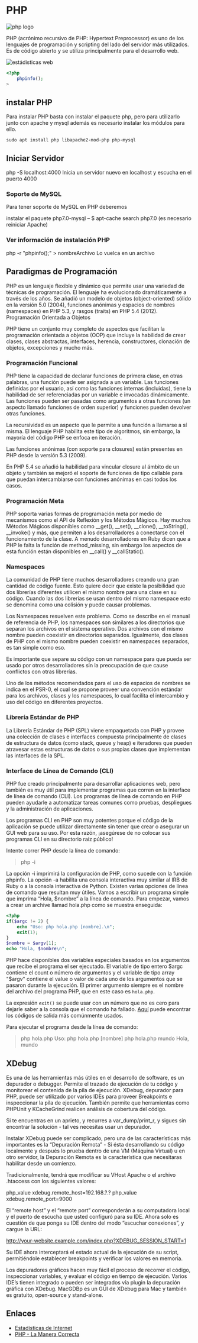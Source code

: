 # PHP

![php logo](./img/php-logo-official-1100px.png)

PHP (acrónimo recursivo de PHP: Hypertext Preprocessor) es uno de los lenguajes de programación y scripting del lado del servidor más utilizados. Es de código abierto y se utiliza principalmente para el desarrollo web.

![estádisticas web](./img/PHP-Tops-Server-Side-Languages-W3Techs.png)

```php
<?php
    phpinfo();
>
```

## instalar PHP

Para instalar PHP basta con instalar el paquete php, pero para utilizarlo junto con apache y mysql además es necesario instalar los módulos para ello.

`sudo apt install php libapache2-mod-php php-mysql`

## Iniciar Servidor

php -S localhost:4000
Inicia un servidor nuevo en localhost y escucha en el puerto 4000

### Soporte de MySQL

Para tener soporte de MySQL en PHP deberemos

instalar el paquete php7.0-mysql
– $ apt-cache search php7.0
(es necesario reiniciar Apache)

### Ver información de instalación PHP

php -r "phpinfo();" > nombreArchivo
Lo vuelca en un archivo

## Paradigmas de Programación

PHP es un lenguaje flexible y dinámico que permite usar una variedad de técnicas de programación. El lenguaje ha evolucionado dramáticamente a través de los años. Se añadió un modelo de objetos (object-oriented) sólido en la versión 5.0 (2004), funciones anónimas y espacios de nombres (namespaces) en PHP 5.3, y rasgos (traits) en PHP 5.4 (2012).
Programación Orientada a Objetos

PHP tiene un conjunto muy completo de aspectos que facilitan la programación orientada a objetos (OOP) que incluye la habilidad de crear clases, clases abstractas, interfaces, herencia, constructores, clonación de objetos, excepciones y mucho más.

### Programación Funcional

PHP tiene la capacidad de declarar funciones de primera clase, en otras palabras, una función puede ser asignada a un variable. Las funciones definidas por el usuario, así como las funciones internas (incluidas), tiene la habilidad de ser referenciadas por un variable e invocadas dinámicamente. Las funciones pueden ser pasadas como argumentos a otras funciones (un aspecto llamado funciones de orden superior) y funciones pueden devolver otras funciones.

La recursividad es un aspecto que le permite a una función a llamarse a sí misma. El lenguaje PHP habilita este tipo de algoritmos, sin embargo, la mayoría del código PHP se enfoca en iteración.

Las funciones anónimas (con soporte para closures) están presentes en PHP desde la versión 5.3 (2009).

En PHP 5.4 se añadió la habilidad para vincular closure al ámbito de un objeto y también se mejoró el soporte de funciones de tipo callable para que puedan intercambiarse con funciones anónimas en casi todos los casos.

### Programación Meta

PHP soporta varias formas de programación meta por medio de mecanismos como el API de Reflexión y los Métodos Mágicos. Hay muchos Métodos Mágicos disponibles como __get(), __set(), __clone(), __toString(), __invoke() y más, que permiten a los desarrolladores a conectarse con el funcionamiento de la clase. A menudo desarrolladores en Ruby dicen que a PHP le falta la función de method_missing, sin embargo los aspectos de esta función están disponibles en __call() y __callStatic().

### Namespaces

La comunidad de PHP tiene muchos desarrolladores creando una gran cantidad de código fuente. Esto quiere decir que existe la posibilidad que dos librerías diferentes utilicen el mismo nombre para una clase en su código. Cuando las dos librerías se usan dentro del mismo namespace esto se denomina como una colisión y puede causar problemas.

Los Namespaces resuelven este problema. Como se describe en el manual de referencia de PHP, los namespaces son similares a los directorios que separan los archivos en el sistema operativo. Dos archivos con el mismo nombre pueden coexistir en directorios separados. Igualmente, dos clases de PHP con el mismo nombre pueden coexistir en namespaces separados, es tan simple como eso.

Es importante que separe su código con un namespace para que pueda ser usado por otros desarrolladores sin la preocupación de que cause conflictos con otras librerías.

Uno de los métodos recomendados para el uso de espacios de nombres se indica en el PSR-0, el cual se propone proveer una convención estándar para los archivos, clases y los namespaces, lo cual facilita el intercambio y uso del código en diferentes proyectos.

### Librería Estándar de PHP

La Librería Estándar de PHP (SPL) viene empaquetada con PHP y provee una colección de clases e interfaces compuesta principalmente de clases de estructura de datos (como stack, queue y heap) e iteradores que pueden atravesar estas estructuras de datos o sus propias clases que implementan las interfaces de la SPL.

### Interface de Línea de Comando (CLI)

PHP fue creado principalmente para desarrollar aplicaciones web, pero también es muy útil para implementar programas que corren en la interface de línea de comando (CLI). Los programas de línea de comando en PHP pueden ayudarle a automatizar tareas comunes como pruebas, despliegues y la administración de aplicaciones.

Los programas CLI en PHP son muy potentes porque el código de la aplicación se puede utilizar directamente sin tener que crear o asegurar un GUI web para su uso. Por esta razón, ¡asegúrese de no colocar sus programas CLI en su directorio raíz público!

Intente correr PHP desde la línea de comando:

> php -i

La opción -i imprimirá la configuración de PHP, como sucede con la función phpinfo. La opción -a habilita una consola interactiva muy similar al IRB de Ruby o a la consola interactiva de Python. Existen varias opciones de línea de comando que resultan muy útiles. Vamos a escribir un programa simple que imprima “Hola, $nombre” a la línea de comando. Para empezar, vamos a crear un archive llamad hola.php como se muestra enseguida:

```php
<?php
if($argc != 2) {
    echo "Uso: php hola.php [nombre].\n";
    exit(1);
}
$nombre = $argv[1];
echo "Hola, $nombre\n";
```

PHP hace disponibles dos variables especiales basados en los argumentos que recibe el programa el ser ejecutado. El variable de tipo entero $argc contiene el count o número de argumentos y el variable de tipo array "$argv" contiene el value o valor de cada uno de los argumentos que se pasaron durante la ejecución. El primer argumento siempre es el nombre del archivo del programa PHP, que en este caso es `hola.php`.

La expresión `exit()` se puede usar con un número que no es cero para dejarle saber a la consola que el comando ha fallado. [Aquí](http://www.gsp.com/cgi-bin/man.cgi?section=3&topic=sysexits) puede encontrar los códigos de salida más comúnmente usados.

Para ejecutar el programa desde la línea de comando:

> php hola.php
Uso: php hola.php [nombre]
> php hola.php mundo
Hola, mundo

## XDebug

Es una de las herramientas más útiles en el desarrollo de software, es un depurador o debugger. Permite el trazado de ejecución de tu código y monitorear el contenida de la pila de ejecución. XDebug, depurador para PHP, puede ser utilizado por varios IDEs para proveer Breakpoints e inspeccionar la pila de ejecución. También permite que herramientas como PHPUnit y KCacheGrind realicen análisis de cobertura del código.

Si te encuentras en un aprieto, y recurres a var_dump/print_r, y sigues sin encontrar la solución - tal ves necesitas usar un depurador.

Instalar XDebug puede ser complicado, pero una de las características más importantes es la “Depuración Remota” - Si ésta desarrollando su código localmente y después lo prueba dentro de una VM (Máquina Virtual) u en otro servidor, la Depuración Remota es la característica que necesitaras habilitar desde un comienzo.

Tradicionalmente, tendrá que modificar su VHost Apache o el archivo .htaccess con los siguientes valores:

php_value xdebug.remote_host=192.168.?.?
php_value xdebug.remote_port=9000

El “remote host” y el “remote port” corresponderán a su computadora local y el puerto de escucha que usted configuró para su IDE. Ahora solo es cuestión de que ponga su IDE dentro del modo “escuchar conexiones”, y cargue la URL:

http://your-website.example.com/index.php?XDEBUG_SESSION_START=1

Su IDE ahora interceptará el estado actual de la ejecución de su script, permitiéndole establecer breakpoints y verificar los valores en memoria.

Los depuradores gráficos hacen muy fácil el proceso de recorrer el código, inspeccionar variables, y evaluar el código en tiempo de ejecución. Varios IDE’s tienen integrado o pueden ser integrados vía plugin la depuración gráfica con XDebug. MacGDBp es un GUI de XDebug para Mac y también es gratuito, open-source y stand-alone.

## Enlaces

- [Estadísticas de Internet](https://w3techs.com/)
- [PHP - La Manera Correcta](https://phptherightway.com/)